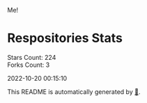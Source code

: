 Me!

# Respositories Stats
Stars Count: 224  
Forks Count: 3

2022-10-20 00:15:10  

This README is automatically generated by [🐰](https://github.com/rnitta/rnitta).
